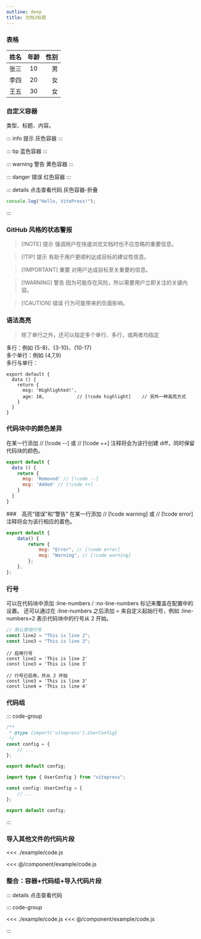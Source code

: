 ```yaml
---
outline: deep
title: 文档2标题
---
```


### 表格

| 姓名 | 年龄  | 性别 |
| ---- | :---: | ---: |
| 张三 |  10   |   男 |
| 李四 |  20   |   女 |
| 王五 |  30   |   女 |

### 自定义容器
类型、标题、内容。

::: info 提示
灰色容器
:::

::: tip
蓝色容器
:::

::: warning 警告
黄色容器
:::

::: danger 错误
红色容器
:::

::: details 点击查看代码
灰色容器-折叠

```js
console.log("Hello, VitePress!");
```
:::


### GitHub 风格的状态警报

> [!NOTE] 提示
> 强调用户在快速浏览文档时也不应忽略的重要信息。

> [!TIP] 提示
> 有助于用户更顺利达成目标的建议性信息。

> [!IMPORTANT] 重要
> 对用户达成目标至关重要的信息。

> [!WARNING] 警告
> 因为可能存在风险，所以需要用户立即关注的关键内容。

> [!CAUTION] 错误
> 行为可能带来的负面影响。

### 语法高亮

> 除了单行之外，还可以指定多个单行、多行，或两者均指定

多行：例如 {5-8}、{3-10}、{10-17}  
多个单行：例如 {4,7,9}  
多行与单行：

```js{4}
export default {
  data () {
    return {
      msg: 'Highlighted!',
      age: 10,            // [!code highlight]    // 另外一种高亮方式
    }
  }
}
```

### 代码块中的颜色差异

在某一行添加 // [!code --] 或 // [!code ++] 注释将会为该行创建 diff，同时保留代码块的颜色。

```js
export default {
  data () {
    return {
      msg: 'Removed' // [!code --]
      msg: 'Added' // [!code ++]
    }
  }
}
```

###　高亮“错误”和“警告”
在某一行添加 // [!code warning] 或 // [!code error] 注释将会为该行相应的着色。

```js
export default {
    data() {
        return {
            msg: "Error", // [!code error]
            msg: "Warning", // [!code warning]
        };
    },
};
```

### 行号

可以在代码块中添加 :line-numbers / :no-line-numbers 标记来覆盖在配置中的设置。
还可以通过在 :line-numbers 之后添加 = 来自定义起始行号，例如 :line-numbers=2 表示代码块中的行号从 2 开始。

```ts {1}
// 默认禁用行号
const line2 = "This is line 2";
const line3 = "This is line 3";
```

```ts:line-numbers {1}
// 启用行号
const line2 = 'This is line 2'
const line3 = 'This is line 3'
```

```ts:line-numbers=2 {1}
// 行号已启用，并从 2 开始
const line3 = 'This is line 3'
const line4 = 'This is line 4'
```

### 代码组

::: code-group

```js [config.js]
/**
 * @type {import('vitepress').UserConfig}
 */
const config = {
    // ...
};

export default config;
```

```ts [config.ts]
import type { UserConfig } from "vitepress";

const config: UserConfig = {
    // ...
};

export default config;
```

:::

### 导入其他文件的代码片段

<<< ./example/code.js

<<< @/component/example/code.js

### 整合：容器+代码组+导入代码片段
::: details 点击查看代码

::: code-group

<<< ./example/code.js
<<< @/component/example/code.js

:::
